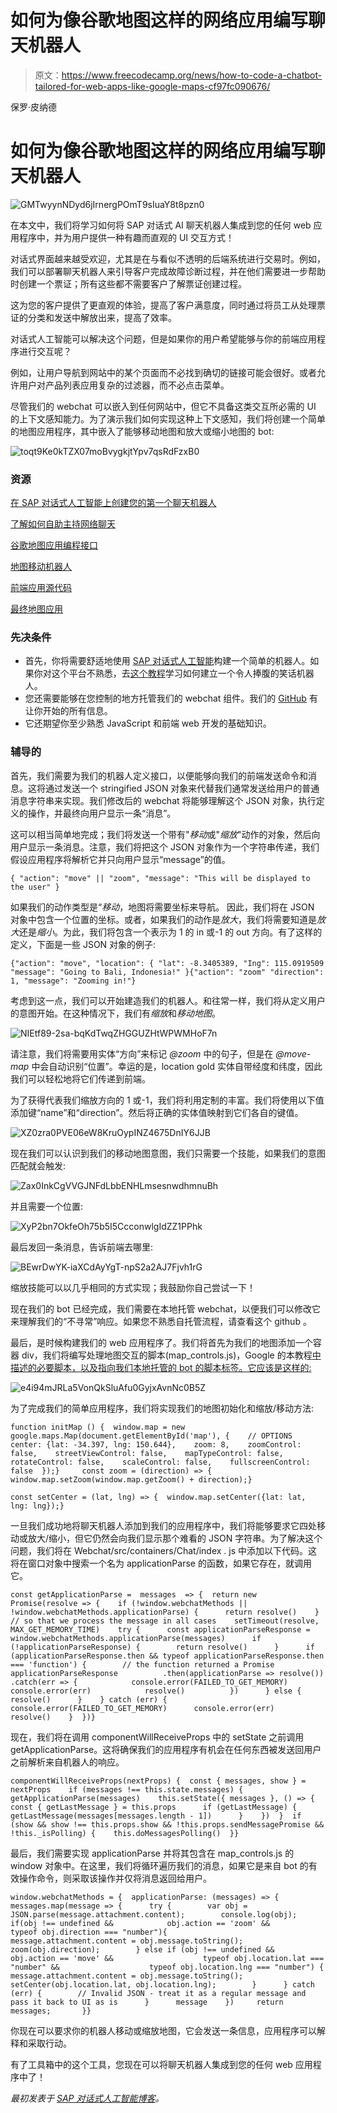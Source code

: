 # 如何为像谷歌地图这样的网络应用编写聊天机器人

> 原文：<https://www.freecodecamp.org/news/how-to-code-a-chatbot-tailored-for-web-apps-like-google-maps-cf97fc090676/>

保罗·皮纳德

# 如何为像谷歌地图这样的网络应用编写聊天机器人

![GMTwyynNDyd6jIrnergPOmT9sIuaY8t8pzn0](img/976e2db4afbc41cf7db351fa51d469ef.png)

在本文中，我们将学习如何将 SAP 对话式 AI 聊天机器人集成到您的任何 web 应用程序中，并为用户提供一种有趣而直观的 UI 交互方式！

对话式界面越来越受欢迎，尤其是在与看似不透明的后端系统进行交易时。例如，我们可以部署聊天机器人来引导客户完成故障诊断过程，并在他们需要进一步帮助时创建一个票证；所有这些都不需要客户了解票证创建过程。

这为您的客户提供了更直观的体验，提高了客户满意度，同时通过将员工从处理票证的分类和发送中解放出来，提高了效率。

对话式人工智能可以解决这个问题，但是如果你的用户希望能够与你的前端应用程序进行交互呢？

例如，让用户导航到网站中的某个页面而不必找到确切的链接可能会很好。或者允许用户对产品列表应用复杂的过滤器，而不必点击菜单。

尽管我们的 webchat 可以嵌入到任何网站中，但它不具备这类交互所必需的 UI 的上下文感知能力。为了演示我们如何实现这种上下文感知，我们将创建一个简单的地图应用程序，其中嵌入了能够移动地图和放大或缩小地图的 bot:

![toqt9Ke0kTZX07moBvygkjtYpv7qsRdFzxB0](img/48bcb391c992107c545875cd4f446960.png)

### 资源

[在 SAP 对话式人工智能上创建您的第一个聊天机器人](https://cai.tools.sap/blog/build-your-first-bot-with-sap-conversational-ai/)

[了解如何自助主持网络聊天](https://github.com/SAPConversationalAI/Webchat#self-hosted-webchat)

[谷歌地图应用编程接口](https://developers.google.com/maps/documentation/javascript/tutorial)

[地图移动机器人](https://cai.tools.sap/timoteo/map-mover)

[前端应用源代码](https://github.com/timothy-janssen/map-app)

[最终地图应用](https://map-app-demo-1.herokuapp.com/)

### 先决条件

*   首先，你将需要舒适地使用 [SAP 对话式人工智能](https://cai.tools.sap/)构建一个简单的机器人。如果你对这个平台不熟悉，去[这个教程](https://cai.tools.sap/blog/build-your-first-bot-with-sap-conversational-ai/)学习如何建立一个令人捧腹的笑话机器人。
*   您还需要能够在您控制的地方托管我们的 webchat 组件。我们的 [GitHub](https://github.com/SAPConversationalAI/Webchat#self-hosted-webchat) 有让你开始的所有信息。
*   它还期望你至少熟悉 JavaScript 和前端 web 开发的基础知识。

### 辅导的

首先，我们需要为我们的机器人定义接口，以便能够向我们的前端发送命令和消息。这将通过发送一个 stringified JSON 对象来代替我们通常发送给用户的普通消息字符串来实现。我们修改后的 webchat 将能够理解这个 JSON 对象，执行定义的操作，并最终向用户显示一条“消息”。

这可以相当简单地完成；我们将发送一个带有"*移动*或"*缩放*"动作的对象，然后向用户显示一条消息。注意，我们将把这个 JSON 对象作为一个字符串传递，我们假设应用程序将解析它并只向用户显示“message”的值。

```
{ "action": "move" || "zoom", "message": "This will be displayed to the user" }
```

如果我们的动作类型是“*移动*，地图将需要坐标来导航。
因此，我们将在 JSON 对象中包含一个位置的坐标。或者，如果我们的动作是*放大*，我们将需要知道是*放大*还是*缩小*。为此，我们将包含一个表示为 1 的 in 或-1 的 out 方向。有了这样的定义，下面是一些 JSON 对象的例子:

```
{"action": "move", "location": { "lat": -8.3405389, "Ing": 115.0919509 "message": "Going to Bali, Indonesia!" }{"action": "zoom" "direction": 1, "message": "Zooming in!"}
```

考虑到这一点，我们可以开始建造我们的机器人。和往常一样，我们将从定义用户的意图开始。在这种情况下，我们有*缩放*和*移动地图*。

![NIEtf89-2sa-bqKdTwqZHGGUZHtWPWMHoF7n](img/d236247c48f6b527aca4c1aa7f27f311.png)

请注意，我们将需要用实体“方向”来标记 *@zoom* 中的句子，但是在 *@move-map* 中会自动识别“位置”。幸运的是，location gold 实体自带经度和纬度，因此我们可以轻松地将它们传递到前端。

为了获得代表我们缩放方向的 1 或-1，我们将利用定制的丰富。我们将使用以下值添加键“name”和“direction”。然后将正确的实体值映射到它们各自的键值。

![XZ0zra0PVE06eW8KruOypINZ4675DnIY6JJB](img/88dd8c032c0dd5a87a1d84954bf142af.png)

现在我们可以认识到我们的移动地图意图，我们只需要一个技能，如果我们的意图匹配就会触发:

![Zax0InkCgVVGJNFdLbbENHLmsesnwdhmnuBh](img/9c0029a720bf277b254941f0a0045fd8.png)

并且需要一个位置:

![XyP2bn7OkfeOh75b5I5CcconwlgIdZZ1PPhk](img/34d3387ed2ee128ec300593a73b468f7.png)

最后发回一条消息，告诉前端去哪里:

![BEwrDwYK-iaXCdAyYgT-npS2a2AJ7Fjvh1rG](img/ea807e1117ea8c4f36159010a5a4301e.png)

缩放技能可以以几乎相同的方式实现；我鼓励你自己尝试一下！

现在我们的 bot 已经完成，我们需要在本地托管 webchat，以便我们可以修改它来理解我们的“不寻常”响应。如果您不熟悉自托管流程，请查看这个 github 。

最后，是时候构建我们的 web 应用程序了。我们将首先为我们的地图添加一个容器 div，我们将编写处理地图交互的脚本(map_controls.js)，Google 的本教程[中描述的必要脚本，以及指向我们本地托管的 bot 的脚本标签。它应该是这样的:](https://developers.google.com/maps/documentation/javascript/tutorial)

![e4i94mJRLa5VonQkSluAfu0GyjxAvnNc0B5Z](img/f4ee5a1e5a13b2964f6285928ac85a17.png)

为了完成我们的简单应用程序，我们将实现我们的地图初始化和缩放/移动方法:

```
function initMap () {  window.map = new google.maps.Map(document.getElementById('map'), {    // OPTIONS    center: {lat: -34.397, lng: 150.644},    zoom: 8,    zoomControl: false,    streetViewControl: false,    mapTypeControl: false,    rotateControl: false,    scaleControl: false,    fullscreenControl: false  });}     const zoom = (direction) => {  window.map.setZoom(window.map.getZoom() + direction);}
```

```
const setCenter = (lat, lng) => {  window.map.setCenter({lat: lat, lng: lng});}
```

一旦我们成功地将聊天机器人添加到我们的应用程序中，我们将能够要求它四处移动或放大/缩小，但它仍然会向我们显示那个难看的 JSON 字符串。为了解决这个问题，我们将在 Webchat/src/containers/Chat/index . js 中添加以下代码。这将在窗口对象中搜索一个名为 applicationParse 的函数，如果它存在，就调用它。

```
const getApplicationParse =  messages  => {  return new Promise(resolve => {    if (!window.webchatMethods || !window.webchatMethods.applicationParse) {      return resolve()    }    // so that we process the message in all cases    setTimeout(resolve, MAX_GET_MEMORY_TIME)    try {      const applicationParseResponse = window.webchatMethods.applicationParse(messages)      if (!applicationParseResponse) {        return resolve()      }      if (applicationParseResponse.then && typeof applicationParseResponse.then === 'function') {        // the function returned a Promise        applicationParseResponse          .then(applicationParse => resolve())          .catch(err => {            console.error(FAILED_TO_GET_MEMORY)            console.error(err)            resolve()          })      } else {        resolve()      }    } catch (err) {      console.error(FAILED_TO_GET_MEMORY)      console.error(err)      resolve()    }  })}
```

现在，我们将在调用 componentWillReceiveProps 中的 setState 之前调用 getApplicationParse。这将确保我们的应用程序有机会在任何东西被发送回用户之前解析来自机器人的响应。

```
componentWillReceiveProps(nextProps) {  const { messages, show } = nextProps    if (messages !== this.state.messages) {    getApplicationParse(messages)    this.setState({ messages }, () => {      const { getLastMessage } = this.props      if (getLastMessage) {        getLastMessage(messages[messages.length - 1])      }    })  }  if (show && show !== this.props.show && !this.props.sendMessagePromise && !this._isPolling) {    this.doMessagesPolling()  }}
```

最后，我们需要实现 applicationParse 并将其包含在 map_controls.js 的 window 对象中。在这里，我们将循环遍历我们的消息，如果它是来自 bot 的有效操作命令，则采取该操作并仅将消息返回给用户。

```
window.webchatMethods = {  applicationParse: (messages) => {    messages.map(message => {      try {        var obj = JSON.parse(message.attachment.content);        console.log(obj);        if(obj !== undefined &&            obj.action == 'zoom' &&            typeof obj.direction === "number"){          message.attachment.content = obj.message.toString();          zoom(obj.direction);        } else if (obj !== undefined &&                    obj.action == 'move' &&                    typeof obj.location.lat === "number" &&                    typeof obj.location.lng === "number") {          message.attachment.content = obj.message.toString();          setCenter(obj.location.lat, obj.location.lng);        }      } catch (err) {        // Invalid JSON - treat it as a regular message and pass it back to UI as is      }      message    })     return messages;       }}
```

你现在可以要求你的机器人移动或缩放地图，它会发送一条信息，应用程序可以解释和采取行动。

有了工具箱中的这个工具，您现在可以将聊天机器人集成到您的任何 web 应用程序中了！

*最初发表于 [SAP 对话式人工智能博客](https://cai.tools.sap/blog/how-to-control-your-web-application-with-an-integrated-chatbot/)。*